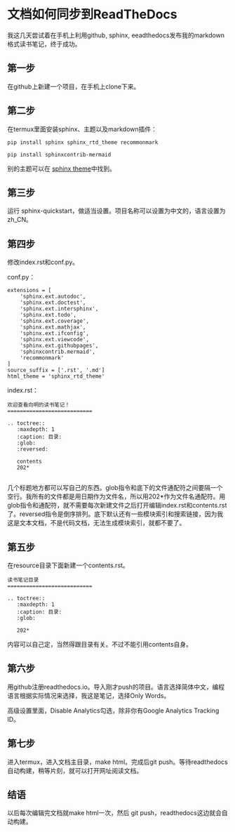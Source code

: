 # 文档如何同步到ReadTheDocs

我这几天尝试着在手机上利用github, sphinx, eeadthedocs发布我的markdown格式读书笔记，终于成功。

## 第一步

在github上新建一个项目，在手机上clone下来。

## 第二步

在termux里面安装sphinx、主题以及markdown插件：

```
pip install sphinx sphinx_rtd_theme recommonmark

pip install sphinxcontrib-mermaid
```
别的主题可以在 [sphinx theme](https://sphinx-themes.org/)中找到。

## 第三步

运行 sphinx-quickstart，做适当设置。项目名称可以设置为中文的，语言设置为 zh_CN。

## 第四步

修改index.rst和conf.py。

conf.py：

```
extensions = [
    'sphinx.ext.autodoc',
    'sphinx.ext.doctest',
    'sphinx.ext.intersphinx',
    'sphinx.ext.todo',
    'sphinx.ext.coverage',
    'sphinx.ext.mathjax',
    'sphinx.ext.ifconfig',
    'sphinx.ext.viewcode',
    'sphinx.ext.githubpages',
    'sphinxcontrib.mermaid',
    'recommonmark'
]
source_suffix = ['.rst', '.md']
html_theme = 'sphinx_rtd_theme'

```
index.rst：

```
欢迎查看向明的读书笔记！
===========================

.. toctree::
   :maxdepth: 1
   :caption: 目录:
   :glob:
   :reversed: 

   contents
   202*


```
几个标题地方都可以写自己的东西。glob指令和底下的文件通配符之间要隔一个空行。我所有的文件都是用日期作为文件名，所以用202*作为文件名通配符。用glob指令和通配符，就不需要每次新建文件之后打开编辑index.rst和contents.rst了。reversed指令是倒序排列。底下默认还有一些模块索引和搜索链接，因为我这是文本文档，不是代码文档，无法生成模块索引，就都不要了。

## 第五步

在resource目录下面新建一个contents.rst。
```
读书笔记目录
===========================

.. toctree::
   :maxdepth: 1
   :caption: 目录:
   :glob:

   202*

```
内容可以自己定，当然得跟目录有关。不过不能引用contents自身。

## 第六步

用github注册readthedocs.io。导入刚才push的项目。语言选择简体中文，编程语言根据实际情况来选择，我这是笔记，选择Only Words。

高级设置里面，Disable Analytics勾选，除非你有Google Analytics Tracking ID。

## 第七步

进入termux，进入文档主目录，make html。完成后git push。等待readthedocs自动构建，稍等片刻，就可以打开网址阅读文档。

## 结语

以后每次编辑完文档就make html一次，然后 git push，readthedocs这边就会自动构建。
